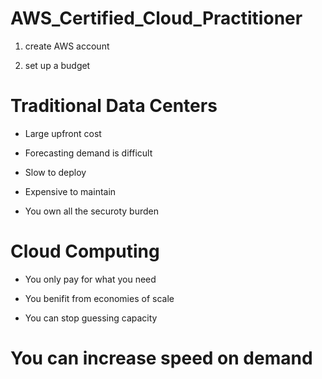 # AWS_Certified_Cloud_Practitioner

1. create AWS account

2. set up a budget

# Traditional Data Centers

* Large upfront cost

* Forecasting demand is difficult

* Slow to deploy

* Expensive to maintain

* You own all the securoty burden

# Cloud Computing

* You only pay for what you need

* You benifit from economies of scale

* You can stop guessing capacity

# You can increase speed on demand